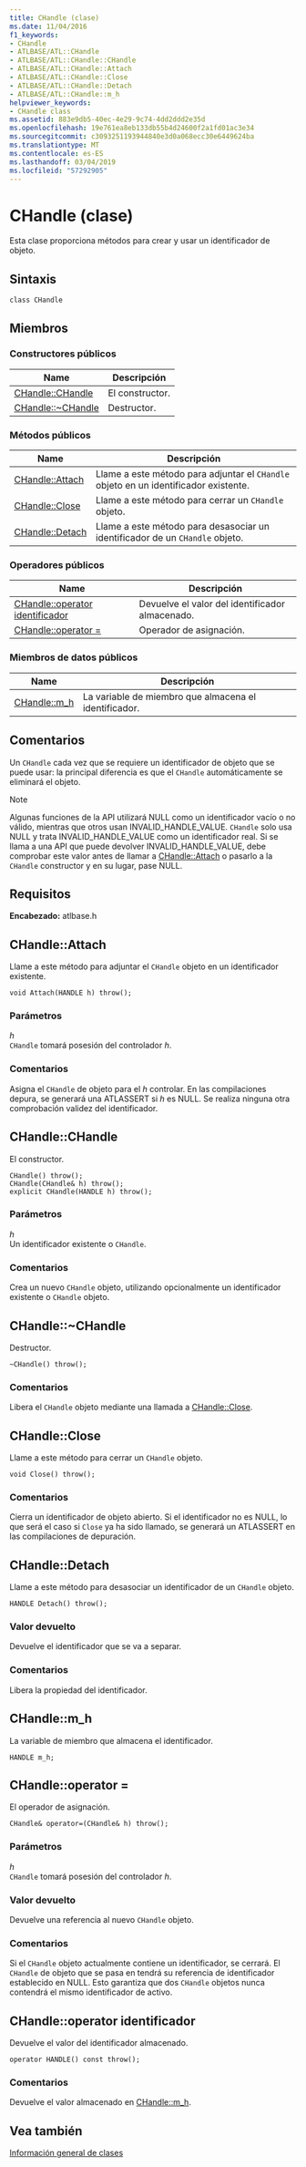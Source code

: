 ```yaml
---
title: CHandle (clase)
ms.date: 11/04/2016
f1_keywords:
- CHandle
- ATLBASE/ATL::CHandle
- ATLBASE/ATL::CHandle::CHandle
- ATLBASE/ATL::CHandle::Attach
- ATLBASE/ATL::CHandle::Close
- ATLBASE/ATL::CHandle::Detach
- ATLBASE/ATL::CHandle::m_h
helpviewer_keywords:
- CHandle class
ms.assetid: 883e9db5-40ec-4e29-9c74-4dd2ddd2e35d
ms.openlocfilehash: 19e761ea8eb133db55b4d24600f2a1fd01ac3e34
ms.sourcegitcommit: c3093251193944840e3d0a068ecc30e6449624ba
ms.translationtype: MT
ms.contentlocale: es-ES
ms.lasthandoff: 03/04/2019
ms.locfileid: "57292905"
---
```

# <a name="chandle-class"></a>CHandle (clase)

Esta clase proporciona métodos para crear y usar un identificador de objeto.

## <a name="syntax"></a>Sintaxis

```
class CHandle
```

## <a name="members"></a>Miembros

### <a name="public-constructors"></a>Constructores públicos

|Name|Descripción|
|----------|-----------------|
|[CHandle::CHandle](#chandle)|El constructor.|
|[CHandle::~CHandle](#dtor)|Destructor.|

### <a name="public-methods"></a>Métodos públicos

|Name|Descripción|
|----------|-----------------|
|[CHandle::Attach](#attach)|Llame a este método para adjuntar el `CHandle` objeto en un identificador existente.|
|[CHandle::Close](#close)|Llame a este método para cerrar un `CHandle` objeto.|
|[CHandle::Detach](#detach)|Llame a este método para desasociar un identificador de un `CHandle` objeto.|

### <a name="public-operators"></a>Operadores públicos

|Name|Descripción|
|----------|-----------------|
|[CHandle::operator identificador](#operator_handle)|Devuelve el valor del identificador almacenado.|
|[CHandle::operator =](#operator_eq)|Operador de asignación.|

### <a name="public-data-members"></a>Miembros de datos públicos

|Name|Descripción|
|----------|-----------------|
|[CHandle::m_h](#m_h)|La variable de miembro que almacena el identificador.|

## <a name="remarks"></a>Comentarios

Un `CHandle` cada vez que se requiere un identificador de objeto que se puede usar: la principal diferencia es que el `CHandle` automáticamente se eliminará el objeto.

> [!NOTE]
>  Algunas funciones de la API utilizará NULL como un identificador vacío o no válido, mientras que otros usan INVALID_HANDLE_VALUE. `CHandle` solo usa NULL y trata INVALID_HANDLE_VALUE como un identificador real. Si se llama a una API que puede devolver INVALID_HANDLE_VALUE, debe comprobar este valor antes de llamar a [CHandle::Attach](#attach) o pasarlo a la `CHandle` constructor y en su lugar, pase NULL.

## <a name="requirements"></a>Requisitos

**Encabezado:** atlbase.h

##  <a name="attach"></a>  CHandle::Attach

Llame a este método para adjuntar el `CHandle` objeto en un identificador existente.

```
void Attach(HANDLE h) throw();
```

### <a name="parameters"></a>Parámetros

*h*<br/>
`CHandle` tomará posesión del controlador *h*.

### <a name="remarks"></a>Comentarios

Asigna el `CHandle` de objeto para el *h* controlar. En las compilaciones depura, se generará una ATLASSERT si *h* es NULL. Se realiza ninguna otra comprobación validez del identificador.

##  <a name="chandle"></a>  CHandle::CHandle

El constructor.

```
CHandle() throw();
CHandle(CHandle& h) throw();
explicit CHandle(HANDLE h) throw();
```

### <a name="parameters"></a>Parámetros

*h*<br/>
Un identificador existente o `CHandle`.

### <a name="remarks"></a>Comentarios

Crea un nuevo `CHandle` objeto, utilizando opcionalmente un identificador existente o `CHandle` objeto.

##  <a name="dtor"></a>  CHandle::~CHandle

Destructor.

```
~CHandle() throw();
```

### <a name="remarks"></a>Comentarios

Libera el `CHandle` objeto mediante una llamada a [CHandle::Close](#close).

##  <a name="close"></a>  CHandle::Close

Llame a este método para cerrar un `CHandle` objeto.

```
void Close() throw();
```

### <a name="remarks"></a>Comentarios

Cierra un identificador de objeto abierto. Si el identificador no es NULL, lo que será el caso si `Close` ya ha sido llamado, se generará un ATLASSERT en las compilaciones de depuración.

##  <a name="detach"></a>  CHandle::Detach

Llame a este método para desasociar un identificador de un `CHandle` objeto.

```
HANDLE Detach() throw();
```

### <a name="return-value"></a>Valor devuelto

Devuelve el identificador que se va a separar.

### <a name="remarks"></a>Comentarios

Libera la propiedad del identificador.

##  <a name="m_h"></a>  CHandle::m_h

La variable de miembro que almacena el identificador.

```
HANDLE m_h;
```

##  <a name="operator_eq"></a>  CHandle::operator =

El operador de asignación.

```
CHandle& operator=(CHandle& h) throw();
```

### <a name="parameters"></a>Parámetros

*h*<br/>
`CHandle` tomará posesión del controlador *h*.

### <a name="return-value"></a>Valor devuelto

Devuelve una referencia al nuevo `CHandle` objeto.

### <a name="remarks"></a>Comentarios

Si el `CHandle` objeto actualmente contiene un identificador, se cerrará. El `CHandle` de objeto que se pasa en tendrá su referencia de identificador establecido en NULL. Esto garantiza que dos `CHandle` objetos nunca contendrá el mismo identificador de activo.

##  <a name="operator_handle"></a>  CHandle::operator identificador

Devuelve el valor del identificador almacenado.

```
operator HANDLE() const throw();
```

### <a name="remarks"></a>Comentarios

Devuelve el valor almacenado en [CHandle::m_h](#m_h).

## <a name="see-also"></a>Vea también

[Información general de clases](../../atl/atl-class-overview.md)
